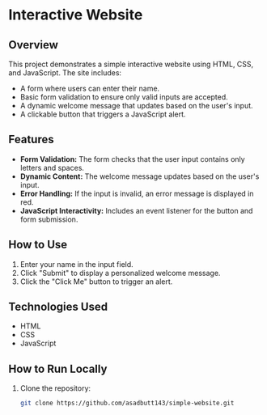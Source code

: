 # Interactive Website

## Overview
This project demonstrates a simple interactive website using HTML, CSS, and JavaScript. The site includes:
- A form where users can enter their name.
- Basic form validation to ensure only valid inputs are accepted.
- A dynamic welcome message that updates based on the user's input.
- A clickable button that triggers a JavaScript alert.

## Features
- **Form Validation:** The form checks that the user input contains only letters and spaces.
- **Dynamic Content:** The welcome message updates based on the user's input.
- **Error Handling:** If the input is invalid, an error message is displayed in red.
- **JavaScript Interactivity:** Includes an event listener for the button and form submission.

## How to Use
1. Enter your name in the input field.
2. Click "Submit" to display a personalized welcome message.
3. Click the "Click Me" button to trigger an alert.

## Technologies Used
- HTML
- CSS
- JavaScript

## How to Run Locally
1. Clone the repository:
   ```bash
   git clone https://github.com/asadbutt143/simple-website.git
